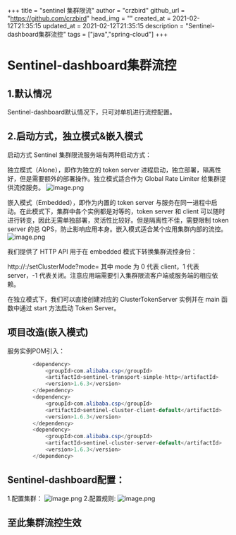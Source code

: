 +++
title = "sentinel 集群限流"
author = "crzbird"
github_url = "https://github.com/crzbird"
head_img = ""
created_at = 2021-02-12T21:35:15
updated_at = 2021-02-12T21:35:15
description = "Sentinel-dashboard集群流控"
tags = ["java","spring-cloud"]
+++

# Sentinel-dashboard集群流控
## 1.默认情况
Sentinel-dashboard默认情况下，只可对单机进行流控配置。
## 2.启动方式，独立模式&嵌入模式
启动方式
Sentinel 集群限流服务端有两种启动方式：

独立模式（Alone），即作为独立的 token server 进程启动，独立部署，隔离性好，但是需要额外的部署操作。独立模式适合作为 Global Rate Limiter 给集群提供流控服务。
![image.png](https://image.bytetrick.com/2020/10/image-f412b5415b0047f3a5a8ec0e2a1f510c.png)

嵌入模式（Embedded），即作为内置的 token server 与服务在同一进程中启动。在此模式下，集群中各个实例都是对等的，token server 和 client 可以随时进行转变，因此无需单独部署，灵活性比较好。但是隔离性不佳，需要限制 token server 的总 QPS，防止影响应用本身。嵌入模式适合某个应用集群内部的流控。
![image.png](https://image.bytetrick.com/2020/10/image-bcf3cdc0cf364ce48f8c6cc639f125ad.png)

我们提供了 HTTP API 用于在 embedded 模式下转换集群流控身份：

http://<ip>:<port>/setClusterMode?mode=<xxx>
其中 mode 为 0 代表 client，1 代表 server，-1 代表关闭。注意应用端需要引入集群限流客户端或服务端的相应依赖。

在独立模式下，我们可以直接创建对应的 ClusterTokenServer 实例并在 main 函数中通过 start 方法启动 Token Server。
## 项目改造(嵌入模式)
服务实例POM引入：
```java
        <dependency>
            <groupId>com.alibaba.csp</groupId>
            <artifactId>sentinel-transport-simple-http</artifactId>
            <version>1.6.3</version>
        </dependency>
        <dependency>
            <groupId>com.alibaba.csp</groupId>
            <artifactId>sentinel-cluster-client-default</artifactId>
            <version>1.6.3</version>
        </dependency>
        <dependency>
            <groupId>com.alibaba.csp</groupId>
            <artifactId>sentinel-cluster-server-default</artifactId>
            <version>1.6.3</version>
        </dependency>

```
## Sentinel-dashboard配置：
1.配置集群：
![image.png](https://image.bytetrick.com/2020/10/image-a56f69819f4f4285975de8de43983628.png)
2.配置规则:
![image.png](https://image.bytetrick.com/2020/10/image-fd825b0a01454529b1f8de31458fa0e2.png)
## 至此集群流控生效

